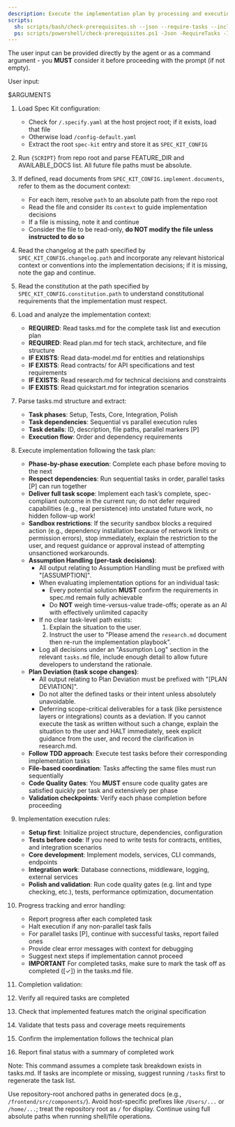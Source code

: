 ```yaml
---
description: Execute the implementation plan by processing and executing all tasks defined in tasks.md
scripts:
  sh: scripts/bash/check-prerequisites.sh --json --require-tasks --include-tasks
  ps: scripts/powershell/check-prerequisites.ps1 -Json -RequireTasks -IncludeTasks
---
```


The user input can be provided directly by the agent or as a command argument - you **MUST** consider it before proceeding with the prompt (if not empty).

User input:

$ARGUMENTS

1. Load Spec Kit configuration:
   - Check for `/.specify.yaml` at the host project root; if it exists, load that file
   - Otherwise load `/config-default.yaml`
   - Extract the root `spec-kit` entry and store it as `SPEC_KIT_CONFIG`

2. Run `{SCRIPT}` from repo root and parse FEATURE_DIR and AVAILABLE_DOCS list. All future file paths must be absolute.

3. If defined, read documents from `SPEC_KIT_CONFIG.implement.documents`, refer to them as the document context:
   - For each item, resolve `path` to an absolute path from the repo root
   - Read the file and consider its `context` to guide implementation decisions
   - If a file is missing, note it and continue
   - Consider the file to be read-only, **do NOT modify the file unless instructed to do so**

4. Read the changelog at the path specified by `SPEC_KIT_CONFIG.changelog.path` and incorporate any relevant historical context or conventions into the implementation decisions; if it is missing, note the gap and continue.

5. Read the constitution at the path specified by `SPEC_KIT_CONFIG.constitution.path` to understand constitutional requirements that the implementation must respect.

6. Load and analyze the implementation context:
   - **REQUIRED**: Read tasks.md for the complete task list and execution plan
   - **REQUIRED**: Read plan.md for tech stack, architecture, and file structure
   - **IF EXISTS**: Read data-model.md for entities and relationships
   - **IF EXISTS**: Read contracts/ for API specifications and test requirements
   - **IF EXISTS**: Read research.md for technical decisions and constraints
   - **IF EXISTS**: Read quickstart.md for integration scenarios

7. Parse tasks.md structure and extract:
   - **Task phases**: Setup, Tests, Core, Integration, Polish
   - **Task dependencies**: Sequential vs parallel execution rules
   - **Task details**: ID, description, file paths, parallel markers [P]
   - **Execution flow**: Order and dependency requirements

8. Execute implementation following the task plan:
   - **Phase-by-phase execution**: Complete each phase before moving to the next
   - **Respect dependencies**: Run sequential tasks in order, parallel tasks [P] can run together
   - **Deliver full task scope**: Implement each task’s complete, spec-compliant outcome in the current run; do not defer required capabilities (e.g., real persistence) into unstated future work, no hidden follow-up work!
   - **Sandbox restrictions**: If the security sandbox blocks a required action (e.g., dependency installation because of network limits or permission errors), stop immediately, explain the restriction to the user, and request guidance or approval instead of attempting unsanctioned workarounds.
   - **Assumption Handling (per-task decisions)**:
      - All output relating to Assumption Handling must be prefixed with "[ASSUMPTION]".
      - When evaluating implementation options for an individual task:
         - Every potential solution **MUST** confirm the requirements in spec.md remain fully achievable
         - Do **NOT** weigh time-versus-value trade-offs; operate as an AI with effectively unlimited capacity
      - If no clear task-level path exists:
         1. Explain the situation to the user.
         2. Instruct the user to "Please amend the `research.md` document then re-run the implementation playbook".
      - Log all decisions under an "Assumption Log" section in the relevant `tasks.md` file, include enough detail to allow future developers to understand the rationale.
   - **Plan Deviation (task scope changes)**:
      - All output relating to Plan Deviation must be prefixed with "[PLAN DEVIATION]".
      - Do not alter the defined tasks or their intent unless absolutely unavoidable.
      - Deferring scope-critical deliverables for a task (like persistence layers or integrations) counts as a deviation. If you cannot execute the task as written without such a change, explain the situation to the user and HALT immediately, seek explicit guidance from the user, and record the clarification in research.md.
   - **Follow TDD approach**: Execute test tasks before their corresponding implementation tasks
   - **File-based coordination**: Tasks affecting the same files must run sequentially
   - **Code Quality Gates**: You **MUST** ensure code quality gates are satisfied quickly per task and extensively per phase
   - **Validation checkpoints**: Verify each phase completion before proceeding

9. Implementation execution rules:
   - **Setup first**: Initialize project structure, dependencies, configuration
   - **Tests before code**: If you need to write tests for contracts, entities, and integration scenarios
   - **Core development**: Implement models, services, CLI commands, endpoints
   - **Integration work**: Database connections, middleware, logging, external services
   - **Polish and validation**: Run code quality gates (e.g. lint and type checking, etc.), tests, performance optimization, documentation

10. Progress tracking and error handling:
    - Report progress after each completed task
    - Halt execution if any non-parallel task fails
    - For parallel tasks [P], continue with successful tasks, report failed ones
    - Provide clear error messages with context for debugging
    - Suggest next steps if implementation cannot proceed
    - **IMPORTANT** For completed tasks, make sure to mark the task off as completed ([✓]) in the tasks.md file.

11. Completion validation:
12. Verify all required tasks are completed
13. Check that implemented features match the original specification
14. Validate that tests pass and coverage meets requirements
15. Confirm the implementation follows the technical plan
16. Report final status with a summary of completed work

Note: This command assumes a complete task breakdown exists in tasks.md. If tasks are incomplete or missing, suggest running `/tasks` first to regenerate the task list.

Use repository-root anchored paths in generated docs (e.g., `/frontend/src/components/`). Avoid host-specific prefixes
like `/Users/...` or `/home/...`; treat the repository root as `/` for display. Continue using full absolute paths when
running shell/file operations.

